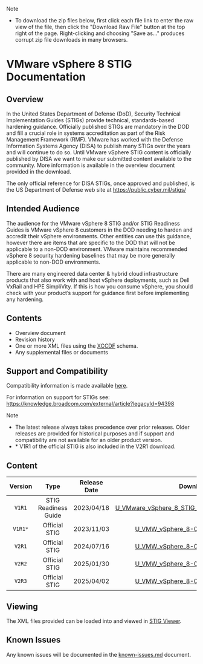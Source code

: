 > [!NOTE]
> - To download the zip files below, first click each file link to enter the raw view of the file, then click the "Download Raw File" button at the top right of the page. Right-clicking and choosing "Save as..." produces corrupt zip file downloads in many browsers.

# VMware vSphere 8 STIG Documentation

## Overview
In the United States Department of Defense (DoD), Security Technical Implementation Guides (STIGs) provide technical, standards-based hardening guidance. Officially published STIGs are mandatory in the DOD and fill a crucial role in systems accreditation as part of the Risk Management Framework (RMF). VMware has worked with the Defense Information Systems Agency (DISA) to publish many STIGs over the years and will continue to do so. Until VMware vSphere STIG content is officially published by DISA we want to make our submitted content available to the community. More information is available in the overview document provided in the download.

The only official reference for DISA STIGs, once approved and published, is the US Department of Defense web site at https://public.cyber.mil/stigs/

## Intended Audience
The audience for the VMware vSphere 8 STIG and/or STIG Readiness Guides is VMware vSphere 8 customers in the DOD needing to harden and accredit their vSphere environments. Other entities can use this guidance, however there are items that are specific to the DOD that will not be applicable to a non-DOD environment. VMware maintains recommended vSphere 8 security hardening baselines that may be more generally applicable to non-DOD environments.

There are many engineered data center & hybrid cloud infrastructure products that also work with and host vSphere deployments, such as Dell VxRail and HPE SimpliVity. If this is how you consume vSphere, you should check with your product’s support for guidance first before implementing any hardening.

## Contents
- Overview document
- Revision history
- One or more XML files using the [XCCDF](https://csrc.nist.gov/Projects/Security-Content-Automation-Protocol/Specifications/xccdf) schema.
- Any supplemental files or documents

## Support and Compatibility
Compatibility information is made available [here](../README.md#compatibility).

For information on support for STIGs see: https://knowledge.broadcom.com/external/article?legacyId=94398

> [!NOTE]
> - The latest release always takes precedence over prior releases. Older releases are provided for historical purposes and if support and compatibility are not available for an older product version. 
> - \* V1R1 of the official STIG is also included in the V2R1 download.  

## Content
|      Version      |        Type        |     Release Date   |      Download      |
|:-----------------:|:------------------:|:------------------:|:------------------:|
|     `V1R1`        |STIG Readiness Guide|     2023/04/18     |[U_VMware_vSphere_8_STIG_Readiness_Guide_v1r1.zip](U_VMware_vSphere_8_STIG_Readiness_Guide_v1r1.zip)|
|     `V1R1*`       |    Official STIG   |     2023/11/03     |[U_VMW_vSphere_8-0_Y23M10_STIG.zip](U_VMW_vSphere_8-0_Y23M10_STIG.zip)|
|     `V2R1`        |    Official STIG   |     2024/07/16     |[U_VMW_vSphere_8-0_Y24M08_STIG.zip](U_VMW_vSphere_8-0_Y24M08_STIG.zip)|
|     `V2R2`        |    Official STIG   |     2025/01/30     |[U_VMW_vSphere_8-0_Y25M01_STIG.zip](U_VMW_vSphere_8-0_Y25M01_STIG.zip)|
|     `V2R3`        |    Official STIG   |     2025/04/02     |[U_VMW_vSphere_8-0_Y25M04_STIG.zip](https://dl.dod.cyber.mil/wp-content/uploads/stigs/zip/U_VMW_vSphere_8-0_Y25M04_STIG.zip)| 

## Viewing
The XML files provided can be loaded into and viewed in [STIG Viewer](https://public.cyber.mil/stigs/stig-viewing-tools/).  

## Known Issues
Any known issues will be documented in the [known-issues.md](known-issues.md) document.  
